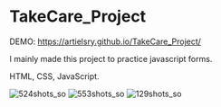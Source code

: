 # TakeCare_Project

DEMO: https://artielsry.github.io/TakeCare_Project/

I mainly made this project to practice javascript forms.

HTML, CSS, JavaScript.

![524shots_so](https://github.com/ArtielSry/TakeCare_Project/assets/113340763/ba57f939-858d-4b38-883c-54528de394b9)
![553shots_so](https://github.com/ArtielSry/TakeCare_Project/assets/113340763/edf7bf37-3aa0-41ae-9fb0-3fd1a6450e08)
![129shots_so](https://github.com/ArtielSry/TakeCare_Project/assets/113340763/63325944-522c-4605-8ff4-2a7844184b74)
